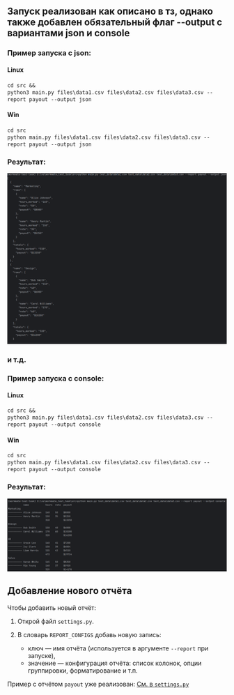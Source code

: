 ## Запуск реализован как описано в тз, однако также добавлен обязательный флаг --output с вариантами json и console
### Пример запуска с json:
#### Linux
```shell
cd src &&
python3 main.py files\data1.csv files\data2.csv files\data3.csv --report payout --output json
```
#### Win
```shell
cd src
python main.py files\data1.csv files\data2.csv files\data3.csv --report payout --output json
```
### Результат:
![json_output](json_output.png)
### и т.д.
### Пример запуска с console:
#### Linux
```shell
cd src &&
python3 main.py files\data1.csv files\data2.csv files\data3.csv --report payout --output console
```
#### Win
```shell
cd src
python main.py files\data1.csv files\data2.csv files\data3.csv --report payout --output console
```
### Результат:
![console_output](console_output.png)

## Добавление нового отчёта

Чтобы добавить новый отчёт:

1. Открой файл `settings.py`.
2. В словарь `REPORT_CONFIGS` добавь новую запись:

   * ключ — имя отчёта (используется в аргументе `--report` при запуске),
   * значение — конфигурация отчёта: список колонок, опции группировки, форматирование и т.п.

Пример с отчётом `payout` уже реализован:
[См. в `settings.py`](https://github.com/jmblx/test-task/src/settings.py)